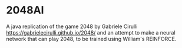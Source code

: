 # 2048AI

A java replication of the game 2048 by Gabriele Cirulli https://gabrielecirulli.github.io/2048/
and an attempt to make a neural network that can play 2048, to be trained using William's REINFORCE. 
